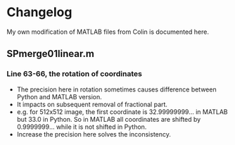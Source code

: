 # Changelog
My own modification of MATLAB files from Colin is documented here.

## SPmerge01linear.m
### Line 63-66, the rotation of coordinates
- The precision here in rotation sometimes causes difference between Python and MATLAB version.
- It impacts on subsequent removal of fractional part.
- e.g. for 512x512 image, the first coordinate is 32.99999999... in MATLAB but 33.0 in Python. So in MATLAB all coordinates are shifted by 0.9999999... while it is not shifted in Python.
- Increase the precision here solves the inconsistency.
